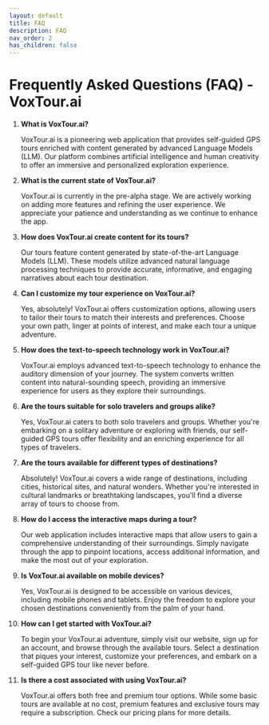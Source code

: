 ```yaml
---
layout: default
title: FAQ
description: FAQ
nav_order: 2
has_children: false
---
```


# Frequently Asked Questions (FAQ) - VoxTour.ai

1. <b>What is VoxTour.ai?</b><p/>
VoxTour.ai is a pioneering web application that provides self-guided GPS tours enriched with content generated by advanced Language Models (LLM). Our platform combines artificial intelligence and human creativity to offer an immersive and personalized exploration experience.

2. <b>What is the current state of VoxTour.ai?</b><p/>
   VoxTour.ai is currently in the pre-alpha stage. We are actively working on adding more features and refining the user experience. We appreciate your patience and understanding as we continue to enhance the app.

3. <b>How does VoxTour.ai create content for its tours?</b><p/>
Our tours feature content generated by state-of-the-art Language Models (LLM). These models utilize advanced natural language processing techniques to provide accurate, informative, and engaging narratives about each tour destination.

4. <b>Can I customize my tour experience on VoxTour.ai?</b><p/>
Yes, absolutely! VoxTour.ai offers customization options, allowing users to tailor their tours to match their interests and preferences. Choose your own path, linger at points of interest, and make each tour a unique adventure.

5. <b>How does the text-to-speech technology work in VoxTour.ai?</b><p/>
VoxTour.ai employs advanced text-to-speech technology to enhance the auditory dimension of your journey. The system converts written content into natural-sounding speech, providing an immersive experience for users as they explore their surroundings.

6. <b>Are the tours suitable for solo travelers and groups alike?</b><p/>
Yes, VoxTour.ai caters to both solo travelers and groups. Whether you're embarking on a solitary adventure or exploring with friends, our self-guided GPS tours offer flexibility and an enriching experience for all types of travelers.

7. <b>Are the tours available for different types of destinations?</b><p/>
Absolutely! VoxTour.ai covers a wide range of destinations, including cities, historical sites, and natural wonders. Whether you're interested in cultural landmarks or breathtaking landscapes, you'll find a diverse array of tours to choose from.

8. <b>How do I access the interactive maps during a tour?</b><p/>
Our web application includes interactive maps that allow users to gain a comprehensive understanding of their surroundings. Simply navigate through the app to pinpoint locations, access additional information, and make the most out of your exploration.

9. <b>Is VoxTour.ai available on mobile devices?</b><p/>
Yes, VoxTour.ai is designed to be accessible on various devices, including mobile phones and tablets. Enjoy the freedom to explore your chosen destinations conveniently from the palm of your hand.

10. <b>How can I get started with VoxTour.ai?</b><p/>
To begin your VoxTour.ai adventure, simply visit our website, sign up for an account, and browse through the available tours. Select a destination that piques your interest, customize your preferences, and embark on a self-guided GPS tour like never before.

11. <b>Is there a cost associated with using VoxTour.ai?</b><p/>
VoxTour.ai offers both free and premium tour options. While some basic tours are available at no cost, premium features and exclusive tours may require a subscription. Check our pricing plans for more details.